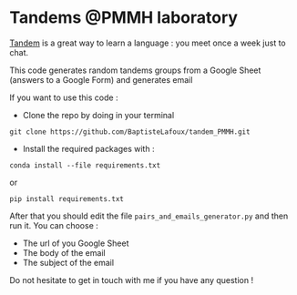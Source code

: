 # Tandems @PMMH laboratory
[Tandem](https://en.wikipedia.org/wiki/Tandem_language_learning) is a great way to learn a language : you meet once a week just to chat. 
 
This code generates random tandems groups from a Google Sheet (answers to a Google Form) and generates email 
 
If you want to use this code : 
 - Clone the repo by doing in your terminal
```
git clone https://github.com/BaptisteLafoux/tandem_PMMH.git
```
- Install the required packages with :
```
conda install --file requirements.txt
```
or 
```
pip install requirements.txt
```

After that you should edit the file `pairs_and_emails_generator.py` and then run it. You can choose :
- The url of you Google Sheet
- The body of the email 
- The subject of the email 

Do not hesitate to get in touch with me if you have any question ! 
